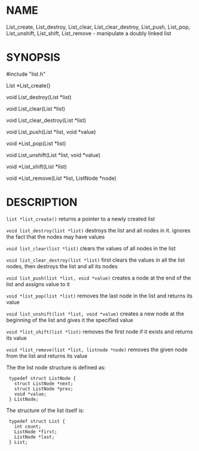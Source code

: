 # NAME

List_create, List_destroy, List_clear, List_clear_destroy, List_push, List_pop,
List_unshift, List_shift, List_remove - manipulate a doubly linked list

# SYNOPSIS

\#include "list.h"

List *List_create()

void List_destroy(List *list)

void List_clear(List *list)

void List_clear_destroy(List *list)

void List_push(List *list, void *value)

void *List_pop(List *list)

void List_unshift(List *list, void *value)

void *List_shift(List *list)

void *List_remove(List *list, ListNode *node)

# DESCRIPTION

`list *list_create()` returns a pointer to a newly created list

`void list_destroy(list *list)` destroys the list and all nodes in it. ignores the
fact that the nodes may have values

`void list_clear(list *list)` clears the values of all nodes in the list

`void list_clear_destroy(list *list)` first clears the values in all the list 
nodes, then destroys the list and all its nodes

`void list_push(list *list, void *value)` creates a node at the end of the list 
and assigns value to it

`void *list_pop(list *list)` removes the last node in the list and returns its 
value

`void list_unshift(list *list, void *value)` creates a new node at the beginning 
of the list and gives it the specified value

`void *list_shift(list *list)` removes the first node if it exists and returns its
value

`void *list_remove(list *list, listnode *node)` removes the given node from the 
list and returns its value

The the list node structure is defined as:

     typedef struct ListNode {
       struct ListNode *next;
       struct ListNode *prev;
       void *value;
     } ListNode;

The structure of the list itself is:

     typedef struct List {
       int count;
       ListNode *first;
       ListNode *last;
     } List;
